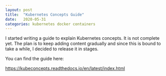 ```yaml
---
layout: post
title:  "Kubernetes Concepts Guide"
date:   2020-05-31
categories: kubernetes docker containers
---
```


I started writing a guide to explain Kubernetes concepts. It is not
complete yet. The plan is to keep adding content gradually and since
this is bound to take a while, I decided to release it in stages. 

You can find the guide here:

<https://kubeconcepts.readthedocs.io/en/latest/index.html>

